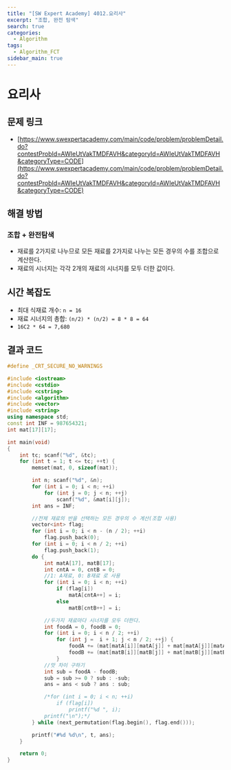 ```yaml
---
title: "[SW Expert Academy] 4012.요리사"
excerpt: "조합, 완전 탐색"
search: true
categories:
  - Algorithm
tags:
  - Algorithm_FCT
sidebar_main: true
---
```


# 요리사

## 문제 링크
- [https://www.swexpertacademy.com/main/code/problem/problemDetail.do?contestProbId=AWIeUtVakTMDFAVH&categoryId=AWIeUtVakTMDFAVH&categoryType=CODE](https://www.swexpertacademy.com/main/code/problem/problemDetail.do?contestProbId=AWIeUtVakTMDFAVH&categoryId=AWIeUtVakTMDFAVH&categoryType=CODE)

## 해결 방법
### 조합 + 완전탐색
- 재료를 2가지로 나누므로 모든 재료를 2가지로 나누는 모든 경우의 수를 조합으로 계산한다.
- 재료의 시너지는 각각 2개의 재료의 시너지를 모두 더한 값이다.

## 시간 복잡도
- 최대 식재료 개수: ```n = 16```
- 재료 시너지의 총합: ```(n/2) * (n/2) = 8 * 8 = 64```
- ```16C2 * 64 = 7,680```

## 결과 코드

```cpp
#define _CRT_SECURE_NO_WARNINGS

#include <iostream>
#include <cstdio>
#include <cstring>
#include <algorithm>
#include <vector>
#include <string>
using namespace std;
const int INF = 987654321;
int mat[17][17];

int main(void)
{
	int tc; scanf("%d", &tc);
	for (int t = 1; t <= tc; ++t) {
		memset(mat, 0, sizeof(mat));

		int n; scanf("%d", &n);
		for (int i = 0; i < n; ++i)
			for (int j = 0; j < n; ++j)
				scanf("%d", &mat[i][j]);
		int ans = INF;

		//전체 재료의 반을 선택하는 모든 경우의 수 계산(조합 사용)
		vector<int> flag;
		for (int i = 0; i < n - (n / 2); ++i)
			flag.push_back(0);
		for (int i = 0; i < n / 2; ++i)
			flag.push_back(1);
		do {
			int matA[17], matB[17];
			int cntA = 0, cntB = 0;
			//1: A재료, 0: B재료 로 사용
			for (int i = 0; i < n; ++i)
				if (flag[i])
					matA[cntA++] = i;
				else
					matB[cntB++] = i;

			//두가지 재료마다 시너지를 모두 더한다.
			int foodA = 0, foodB = 0;
			for (int i = 0; i < n / 2; ++i)
				for (int j =  i + 1; j < n / 2; ++j) {
					foodA += (mat[matA[i]][matA[j]] + mat[matA[j]][matA[i]]);
					foodB += (mat[matB[i]][matB[j]] + mat[matB[j]][matB[i]]);
				}
			//맛 차이 구하기
			int sub = foodA - foodB;
			sub = sub >= 0 ? sub : -sub;
			ans = ans < sub ? ans : sub;

			/*for (int i = 0; i < n; ++i)
				if (flag[i])
					printf("%d ", i);
			printf("\n");*/
		} while (next_permutation(flag.begin(), flag.end()));

		printf("#%d %d\n", t, ans);
	}

	return 0;
}
```

